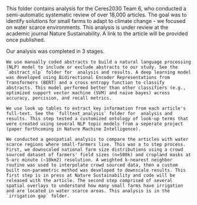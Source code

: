 This folder contains analysis for the Ceres2030 Team 6, who conducted a semi-automatic systematic review of over 18,000 articles. The goal was to identify solutions for small farms to adapt to climate change - we focused on water scarce environments. This analysis is under review at the academic journal Nature Sustainability. A link to the article will be provided once published.

Our analysis was completed in 3 stages.

    We use manually coded abstracts to build a natural language processing (NLP) model to include or exclude abstracts to our study. See the `abstract_nlp` folder for  analysis and results. A deep learning model was developed using Bidirectional Encoder Representations from Transformers (BERT) and a cross entropy function to classify abstracts. This model performed better than other classifiers (e.g., optimized support vector machine (SVM) and naive bayes) across accuracy, percision, and recall metrics.

    We use look up tables to extract key information from each article's full-text. See the `fulltext_analysis` folder for  analysis and results. This step tested a customized ontology of look-up terms that were created using several NLP topic models from a seperate project (paper forthcoming in Nature Machine Intelligence).

    We conducted a geospatial analysis to compare the articles with water scarce regions where small-farmers live. This was a to step process. First, we downscaled national farm size distributions using a crowd sourced dataset of farmers' field sizes (n=500k) and cropland masks at 5-arc minute (~10km2) resolution. A weighted k-nearest neighbor routine was used to interpolate crowd sourced data, then a custom built non-parametric method was developed to downscale results. This first step is in press at Nature Sustainability and code will be released with the article. The second step comprised of several spatial overlays to understand how many small farms have irrigation and are located in water scarce areas. This analysis is in the `irrigation gap` folder.


